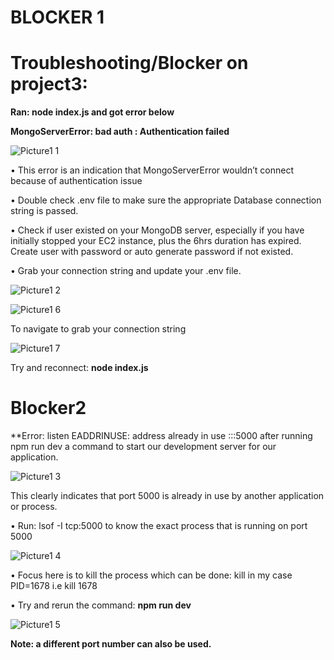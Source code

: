 # BLOCKER 1

# Troubleshooting/Blocker on project3: 

**Ran: node index.js and got error below**

**MongoServerError: bad auth : Authentication failed**

![Picture1 1](https://user-images.githubusercontent.com/130314772/233025569-b9c12ade-7c4b-4827-bcff-84ee3a48ee88.png)

•	This error is an indication that MongoServerError wouldn’t connect because of authentication issue

•	Double check .env file to make sure the appropriate Database connection string is passed.

•	Check if user existed on your MongoDB server, especially if you have initially stopped your EC2 instance, plus the 6hrs duration has expired. Create user with password or auto generate password if not existed.

•	Grab your connection string and update your .env file.

![Picture1 2](https://user-images.githubusercontent.com/130314772/233026022-8e6ab5eb-f52d-48b2-b2b5-dc2830995ca8.png)

![Picture1 6](https://user-images.githubusercontent.com/130314772/233029971-d13579ff-271a-4eaa-9314-2d02d61bed1d.png)

To navigate to grab your connection string

![Picture1 7](https://user-images.githubusercontent.com/130314772/233031710-04c0bd26-c774-402c-a5ec-ddf1148e56f6.png)

Try and reconnect: **node index.js**

# Blocker2

**Error: listen EADDRINUSE: address already in use :::5000 after running npm run dev a command to start our development server for our application.

![Picture1 3](https://user-images.githubusercontent.com/130314772/233026644-e954c125-35eb-429c-8d84-4d8e12640e08.png)

This clearly indicates that port 5000 is already in use by another application or process.

•	Run: lsof -I tcp:5000 to know the exact process that is running on port 5000

![Picture1 4](https://user-images.githubusercontent.com/130314772/233026928-8e6a5713-c0f9-4395-9c6b-fc8169e54ffa.png)

•	Focus here is to kill the process which can be done: kill <PID> in my case PID=1678 i.e kill 1678
  
•	Try and rerun the command: **npm run dev**
  
![Picture1 5](https://user-images.githubusercontent.com/130314772/233027262-a75165f6-f64a-48a8-95fd-b16d349c8556.png)
  
**Note: a different port number can also be used.**


